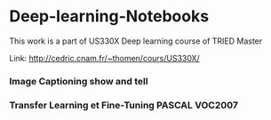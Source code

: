 # Deep-learning-Notebooks 
This work is a part of US330X Deep learning course of TRIED Master

Link: http://cedric.cnam.fr/~thomen/cours/US330X/
###  Image Captioning show and tell
###  Transfer Learning et Fine-Tuning PASCAL VOC2007
